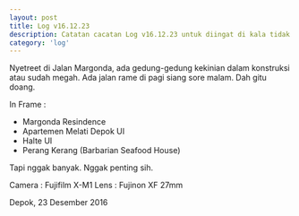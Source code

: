 ```yaml
---
layout: post
title: Log v16.12.23
description: Catatan cacatan Log v16.12.23 untuk diingat di kala tidak ingat sekaligus sengaja tidak ingat agar kembali mengingat.
category: 'log'
---
```


Nyetreet di Jalan Margonda, ada gedung-gedung kekinian dalam konstruksi atau sudah megah. Ada jalan rame di pagi siang sore malam. Dah gitu doang.

In Frame :
- Margonda Resindence
- Apartemen Melati Depok UI
- Halte UI
- Perang Kerang (Barbarian Seafood House)

Tapi nggak banyak. Nggak penting sih.

Camera : Fujifilm X-M1
Lens : Fujinon XF 27mm

Depok, 23 Desember 2016
